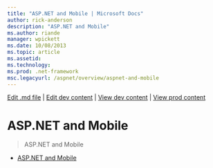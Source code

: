 ```yaml
---
title: "ASP.NET and Mobile | Microsoft Docs"
author: rick-anderson
description: "ASP.NET and Mobile"
ms.author: riande
manager: wpickett
ms.date: 10/08/2013
ms.topic: article
ms.assetid: 
ms.technology: 
ms.prod: .net-framework
msc.legacyurl: /aspnet/overview/aspnet-and-mobile
---
```

[Edit .md file](C:\Projects\msc\dev\Msc.Www\Web.ASP\App_Data\github\aspnet\overview\index.md) | [Edit dev content](http://www.aspdev.net/umbraco#/content/content/edit/51232) | [View dev content](http://docs.aspdev.net/tutorials/aspnet/overview/aspnet-and-mobile/index.html) | [View prod content](http://www.asp.net/aspnet/overview/aspnet-and-mobile)

ASP.NET and Mobile
====================
> ASP.NET and Mobile


- [ASP.NET and Mobile](aspnet-and-mobile.md)